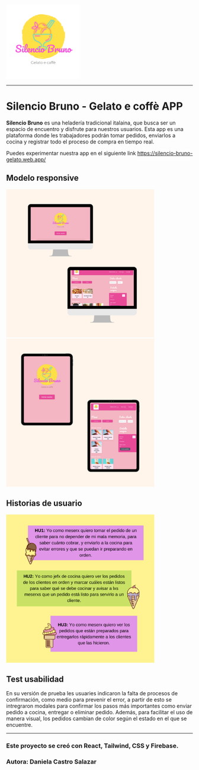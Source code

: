 
<p aling=center> <img src= src/assets/img/logo.png width= 200px> </p>

*** 

# **Silencio Bruno -  Gelato e coffè APP**


 **Silencio Bruno** es una heladería tradicional italaina, que busca ser un espacio de encuentro y disfrute para nuestros usuarios. Esta app es una plataforma donde les trabajadores podrán tomar pedidos, enviarlos a cocina y registrar todo el proceso de compra en tiempo real.

 Puedes experimentar nuestra app en el siguiente link https://silencio-bruno-gelato.web.app/


## **Modelo responsive** 

<img src=src/assets/readme-img/desktop.png width= 400px>
<img src= src/assets/readme-img/tablet.png width= 400px> 

## **Historias de usuario**
<img src=src/assets/readme-img/HU1.png width= 400px>

## **Test usabilidad**

En su versión de prueba les usuaries indicaron la falta de procesos de confirmación, como medio para prevenir el error, a partir de esto se intregraron modales para confirmar los pasos más importantes como enviar pedido a cocina, entregar o eliminar pedido. Además, para facilitar el uso de manera visual, los pedidos cambian de color según el estado en el que se encuentre.

***

 ### Este proyecto se creó con React, Tailwind, CSS y Firebase.
 ### Autora: **Daniela Castro Salazar**

